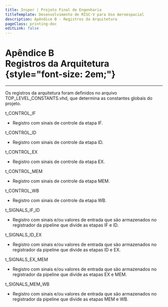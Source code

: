 ```yaml
---
title: Insper | Projeto Final de Engenharia
titleTemplate: Desenvolvimento de RISC-V para Uso Aeroespacial
description: Apêndice B - Registros da Arquitetura
pageClass: printing-doc
editLink: false
---
```


# Apêndice B<br> Registros da Arquitetura {style="font-size: 2em;"}
---

Os registros da arquitetura foram definidos no arquivo TOP_LEVEL_CONSTANTS.vhd, que determina as constantes globais do projeto.

t_CONTROL_IF

- Registro com sinais de controle da etapa IF.

t_CONTROL_ID

- Registro com sinais de controle da etapa ID.

t_CONTROL_EX

- Registro com sinais de controle da etapa EX.

t_CONTROL_MEM

- Registro com sinais de controle da etapa MEM.

t_CONTROL_WB

- Registro com sinais de controle da etapa WB.

t_SIGNALS_IF_ID

- Registro com sinais e/ou valores de entrada que são armazenados no registrador da pipeline que divide as etapas IF e ID.

t_SIGNALS_ID_EX

- Registro com sinais e/ou valores de entrada que são armazenados no registrador da pipeline que divide as etapas ID e EX.

t_SIGNALS_EX_MEM

- Registro com sinais e/ou valores de entrada que são armazenados no registrador da pipeline que divide as etapas EX e MEM.

t_SIGNALS_MEM_WB

- Registro com sinais e/ou valores de entrada que são armazenados no registrador da pipeline que divide as etapas MEM e WB.

